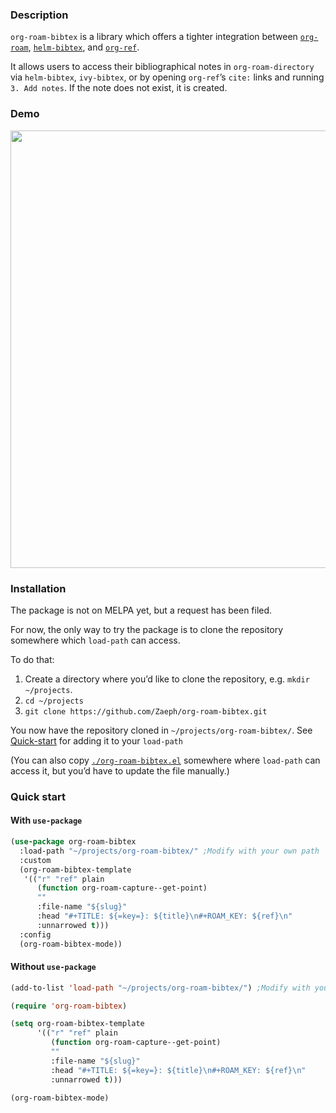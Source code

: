### Description

`org-roam-bibtex` is a library which offers a tighter integration between [`org-roam`](https://github.com/jethrokuan/org-roam), [`helm-bibtex`](https://github.com/tmalsburg/helm-bibtex), and [`org-ref`](https://github.com/jkitchin/org-ref).

It allows users to access their bibliographical notes in `org-roam-directory` via `helm-bibtex`, `ivy-bibtex`, or by opening `org-ref`’s `cite:` links and running `3. Add notes`.  If the note does not exist, it is created.

### Demo

<img src="https://raw.githubusercontent.com/Zaeph/org-roam-bibtex/master/doc/demo.gif" width="700">

### Installation

The package is not on MELPA yet, but a request has been filed.

For now, the only way to try the package is to clone the repository somewhere which `load-path` can access.

To do that:
1. Create a directory where you’d like to clone the repository, e.g. `mkdir ~/projects`.
2. `cd ~/projects`
3. `git clone https://github.com/Zaeph/org-roam-bibtex.git`

You now have the repository cloned in `~/projects/org-roam-bibtex/`.  See [Quick-start](#quick-start) for adding it to your `load-path`

(You can also copy [`./org-roam-bibtex.el`](https://github.com/Zaeph/org-roam-bibtex/blob/improve-readme/org-roam-bibtex.el) somewhere where `load-path` can access it, but you’d have to update the file manually.)

### Quick start

#### With `use-package`
```el
(use-package org-roam-bibtex
  :load-path "~/projects/org-roam-bibtex/" ;Modify with your own path
  :custom
  (org-roam-bibtex-template
   '(("r" "ref" plain
      (function org-roam-capture--get-point)
      ""
      :file-name "${slug}"
      :head "#+TITLE: ${=key=}: ${title}\n#+ROAM_KEY: ${ref}\n"
      :unnarrowed t)))
  :config
  (org-roam-bibtex-mode))
  ```
  
#### Without `use-package`
```el
(add-to-list 'load-path "~/projects/org-roam-bibtex/") ;Modify with your own path

(require 'org-roam-bibtex)

(setq org-roam-bibtex-template
      '(("r" "ref" plain
         (function org-roam-capture--get-point)
         ""
         :file-name "${slug}"
         :head "#+TITLE: ${=key=}: ${title}\n#+ROAM_KEY: ${ref}\n"
         :unnarrowed t)))

(org-roam-bibtex-mode)
```
